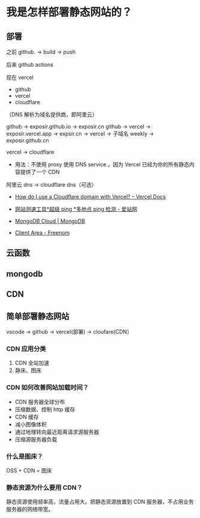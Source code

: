 
# 我是怎样部署静态网站的？

## 部署

之前 github. -> build -> push

后来 github actions

现在 vercel

- github
- vercel
- cloudflare

（DNS 解析为域名提供商，即阿里云）

github -> exposir.github.io
-> exposir.cn
github -> vercel -> exposir.vercel.app
-> expsir.cn
-> vercel -> 子域名 weekly -> exposir.github.cn

vercel -> cloudflare

- 用法：不使用 proxy 使用 DNS service.，因为 Vercel 已经为你的所有静态内容提供了一个 CDN

阿里云 dns -> cloudflare dns（可选）

- [How do I use a Cloudflare domain with Vercel? – Vercel Docs](<https://vercel.com/support/articles/using-cloudflare-with-vercel#without-proxy-(dns-only)>)

- [网站测速工具*超级 ping *多地点 ping 检测 - 爱站网](https://ping.aizhan.com/)
- [MongoDB Cloud | MongoDB](https://cloud.mongodb.com)
- [Client Area - Freenom](https://my.freenom.com/clientarea.php)

## 云函数

## mongodb

## CDN

## 简单部署静态网站

vscode -> github -> vercel(部署) -> cloufare(CDN）

### CDN 应用分类

1. CDN 全站加速
2. 静床、图床

### CDN 如何改善网站加载时间？

- CDN 服务器全球分布
- 压缩数据、控制 http 缓存
- CDN 缓存
- 减小图像体积
- 通过地理转向最近距离请求源服务器
- 压缩源服务器负载

### 什么是图床？

OSS + CDN = 图床

### 静态资源为什么要用 CDN？

静态资源使用频率高，流量占用大。把静态资源放置到 CDN 服务器，不占用业务服务器的网络带宽。
